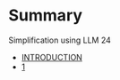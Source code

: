 # Summary
Simplification using LLM 24

- [INTRODUCTION](./README.md)
- [1](./src/1-2023-09-27-09:14.md)
